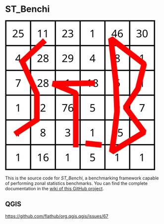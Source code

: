# ST_Benchi


![ST_Benchi logo](stbenchi_logo.svg)

This is the source code for *ST_Benchi*, a benchmarking framework capable of performing zonal statistics benchmarks. You can find the complete documentation in the [wiki of this GitHub project](https://github.com/polydbms/st_benchi/wiki).


## QGIS

https://github.com/flathub/org.qgis.qgis/issues/67